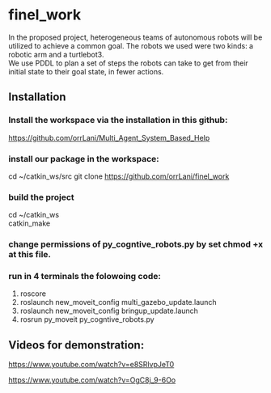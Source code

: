 # finel_work

In the proposed project, heterogeneous teams of autonomous robots will be utilized to achieve a common goal. The robots we used were two kinds: a robotic arm and a turtlebot3. </br>
We use PDDL to plan a set of steps the robots can take to get from their initial state to their goal state, in fewer actions. 




## Installation

### Install the workspace via the installation in this github:
https://github.com/orrLani/Multi_Agent_System_Based_Help </br>

### install our package in the workspace:
cd ~/catkin_ws/src
git clone https://github.com/orrLani/finel_work


### build the project
cd ~/catkin_ws </br>
catkin_make </br>

### change permissions of py_cogntive_robots.py by set chmod +x at this file.

### run in 4 terminals the folowoing code:
1. roscore
2. roslaunch new_moveit_config multi_gazebo_update.launch 
3. roslaunch new_moveit_config bringup_update.launch
4. rosrun py_moveit py_cogntive_robots.py


## Videos for demonstration:

https://www.youtube.com/watch?v=e8SRlvpJeT0 </br>

https://www.youtube.com/watch?v=OgC8j_9-6Oo </br>

